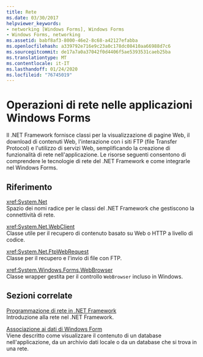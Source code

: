 ```yaml
---
title: Rete
ms.date: 03/30/2017
helpviewer_keywords:
- networking [Windows Forms], Windows Forms
- Windows Forms, networking
ms.assetid: babf8af3-8000-46e2-8c68-a42127efabba
ms.openlocfilehash: a339792e716e9c23a0c178dc08410aa66988d7c6
ms.sourcegitcommit: de17a7a0a37042f0d4406f5ae5393531caeb25ba
ms.translationtype: MT
ms.contentlocale: it-IT
ms.lasthandoff: 01/24/2020
ms.locfileid: "76745019"
---
```

# <a name="networking-in-windows-forms-applications"></a>Operazioni di rete nelle applicazioni Windows Forms
Il .NET Framework fornisce classi per la visualizzazione di pagine Web, il download di contenuti Web, l'interazione con i siti FTP (file Transfer Protocol) e l'utilizzo di servizi Web, semplificando la creazione di funzionalità di rete nell'applicazione. Le risorse seguenti consentono di comprendere le tecnologie di rete del .NET Framework e come integrarle nel Windows Forms.  
  
## <a name="reference"></a>Riferimento  
 <xref:System.Net>  
 Spazio dei nomi radice per le classi del .NET Framework che gestiscono la connettività di rete.  
  
 <xref:System.Net.WebClient>  
 Classe utile per il recupero di contenuto basato su Web o HTTP a livello di codice.  
  
 <xref:System.Net.FtpWebRequest>  
 Classe per il recupero e l'invio di file con FTP.  
  
 <xref:System.Windows.Forms.WebBrowser>  
 Classe wrapper gestita per il controllo `WebBrowser` incluso in Windows.  
  
## <a name="related-sections"></a>Sezioni correlate  
 [Programmazione di rete in .NET Framework](../../network-programming/index.md)  
 Introduzione alla rete nel .NET Framework.  
  
 [Associazione ai dati di Windows Form](../windows-forms-data-binding.md)  
 Viene descritto come visualizzare il contenuto di un database nell'applicazione, da un archivio dati locale o da un database che si trova in una rete.

